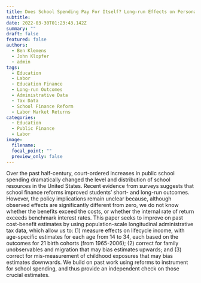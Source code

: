 ```yaml
---
title: Does School Spending Pay For Itself? Long-run Effects on Personal Income
subtitle: 
date: 2022-03-30T01:23:43.142Z
summary: ""
draft: false
featured: false
authors:
  - Ben Klemens
  - John Klopfer
  - admin
tags:
  - Education
  - Labor
  - Education Finance
  - Long-run Outcomes
  - Administrative Data
  - Tax Data
  - School Finance Reform
  - Labor Market Returns
categories:
  - Education
  - Public Finance
  - Labor
image:
  filename: 
  focal_point: ""
  preview_only: false
---
```

Over the past half-century, court-ordered increases in public school spending dramatically changed the level and distribution of school resources in the United States. Recent evidence from surveys suggests that school finance reforms improved students’ short- and long-run outcomes. However, the policy implications remain unclear because, although observed effects are significantly different from zero, we do not know whether the benefits exceed the costs, or whether the internal rate of return exceeds benchmark interest rates. This paper seeks to improve on past cost-benefit estimates by using population-scale longitudinal administrative tax data, which allow us to: (1) measure effects on lifecycle income, with age-specific estimates for each age from 14 to 34, each based on the outcomes for 21 birth cohorts (from 1965-2006); (2) correct for family unobservables and migration that may bias estimates upwards; and (3) correct for mis-measurement of childhood exposures that may bias estimates downwards. We build on past work using reforms to instrument for school spending, and thus provide an independent check on those crucial estimates.